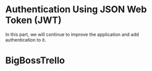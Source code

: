 Authentication Using JSON Web Token (JWT)
=========================================
In this part, we will continue to improve the application and add authentication to it.
# BigBossTrello
